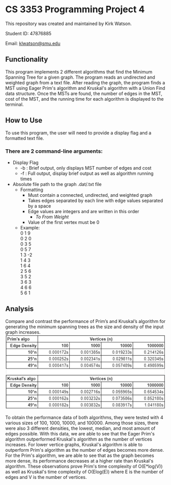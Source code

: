 # CS 3353 Programming Project 4
This repository was created and maintained by Kirk Watson.

Student ID: 47876885

Email: klwatson@smu.edu

## Functionality
This program implements 2 different algorithms that find the Minimum Spanning Tree for a given graph.
The program reads an undirected and weighted graph from a text file.
After reading the graph, the program finds a MST using Eager Prim's algorithm and Kruskal's algorithm with a Union Find data structure.
Once the MSTs are found, the number of edges in the MST, cost of the MST, and the running time for each algorithm is displayed to the terminal.

## How to Use
To use this program, the user will need to provide a display flag and a formatted text file.

### There are 2 command-line arguments:
* Display Flag
  * -b : Brief output, only displays MST number of edges and cost
  * -f : Full output, display brief output as well as algorithm running times  
* Absolute file path to the graph .dat/.txt file
  * Formatting
    * Must contain a connected, undirected, and weighted graph
    * Takes edges separated by each line with edge values separated by a space
    * Edge values are integers and are written in this order
      * *To*   *From*  *Weight*
    * Value of the first vertex must be 0 
  * Example:  
    0 1 9  
    0 2 0  
    0 3 5  
    0 5 7  
    1 3 -2  
    1 4 3  
    1 6 4  
    2 5 6  
    3 5 2  
    3 6 3  
    4 6 6  
    5 6 1
    
## Analysis
Compare and contrast the performance of Prim’s and Kruskal’s algorithm for generating the minimum spanning trees as the size and density of the input graph increases.
![image info](./artifacts/project4_data.PNG)

To obtain the performance data of both algorithms, they were tested with 4 various sizes of 100, 1000, 10000, and 100000.
Among those sizes, there were also 3 different densities, the lowest, median, and most amount of edges possible.
With this data, we are able to see that the Eager Prim's algorithm outperformed Kruskal's algorithm as the number of vertices increases.
For lower vertice graphs, Kruskal's algorithm is able to outperform Prim's algorithm as the number of edges becomes more dense.
For the Prim's algorithm, we are able to see that as the graph becomes more dense, its performance decreases at a higher rate than Kruskal's algorithm.
These observations prove Prim's time complexity of O(E*log(V)) as well as Kruskal's time complexity of O(Elog(E)) where E is the number of edges and V is the number of vertices.
